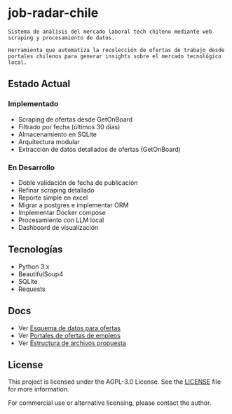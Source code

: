 # job-radar-chile

    Sistema de análisis del mercado laboral tech chileno mediante web scraping y procesamiento de datos.

    Herramienta que automatiza la recolección de ofertas de trabajo desde portales chilenos para generar insights sobre el mercado tecnológico local.

## Estado Actual
### Implementado
- Scraping de ofertas desde GetOnBoard
- Filtrado por fecha (últimos 30 días)
- Almacenamiento en SQLite
- Arquitectura modular
- Extracción de datos detallados de ofertas (GetOnBoard)

### En Desarrollo
- Doble validación de fecha de publicación
- Refinar scraping detallado
- Reporte simple en excel
- Migrar a postgres e implementar ORM
- Implementar Docker compose
- Procesamiento con LLM local
- Dashboard de visualización


## Tecnologías
- Python 3.x
- BeautifulSoup4
- SQLite
- Requests


## Docs
- Ver [Esquema de datos para ofertas](docs/job_offer_schema.md)
- Ver [Portales de ofertas de empleos](docs/employment_portals.md)
- Ver [Estructura de archivos propuesta](docs/structure.md)

## License
This project is licensed under the AGPL-3.0 License. See the [LICENSE](LICENSE) file for more information.

For commercial use or alternative licensing, please contact the author.